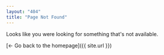 ```yaml
---
layout: "404"
title: "Page Not Found"
---  
```


Looks like you were looking for something that's not available.

[&larr; Go back to the homepage]({{ site.url }})